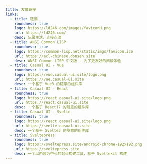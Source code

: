 ```yaml
---
title: 友情链接
links: 
  - title: 链滴
    roundness: true
    logo: https://ld246.com/images/faviconH.png
    url: https://ld246.com/
    desc: 记录生活，连接点滴
  - title: ANSI Common LISP
    roundness: true
    logo: https://common-lisp.net/static/imgs/favicon.ico
    url: https://acl-chinese.donsen.site
    desc: ANSI Common LISP 中文版 - 为了更友好的阅读体验
  - title: Casual UI - Vue
    roundness: true
    logo: https://vue.casual-ui.site/logo.png
    url: https://vue.casual-ui.site
    desc: 一个基于 Vue3 的随意的组件库
  - title: Casual UI - React
    roundness: true
    logo: https://react.casual-ui.site/logo.png
    url: https://react.casual-ui.site
    desc: 一个基于 React17 的随意的组件库
  - title: Casual UI - Svelte
    roundness: true
    logo: https://react.casual-ui.site/logo.png
    url: https://svelte.casual-ui.site
    desc: 一个基于 Svelte3 的随意的组件库
  - title: Sveltepress
    roundness: true
    logo: https://sveltepress.site/android-chrome-192x192.png
    url: https://sveltepress.site
    desc: 一个以内容为中心的站点构建工具，基于 Sveltekit 构建
---
```

